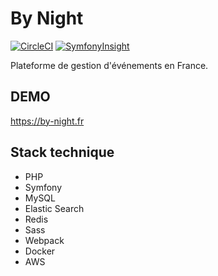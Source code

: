 # By Night 
[![CircleCI](https://circleci.com/gh/guillaume-sainthillier/ByNight.svg?style=svg)](https://circleci.com/gh/guillaume-sainthillier/ByNight)
[![SymfonyInsight](https://insight.symfony.com/projects/a11fedf7-0560-449b-bbfa-d38fe90a99ee/mini.svg)](https://insight.symfony.com/projects/a11fedf7-0560-449b-bbfa-d38fe90a99ee)

Plateforme de gestion d'événements en France.

## DEMO
https://by-night.fr

## Stack technique
* PHP
* Symfony
* MySQL
* Elastic Search
* Redis
* Sass
* Webpack
* Docker
* AWS
